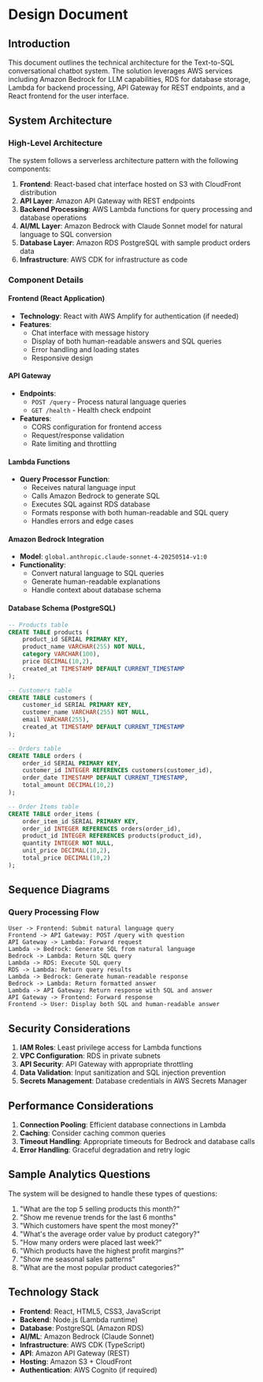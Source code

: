 # Design Document

## Introduction

This document outlines the technical architecture for the Text-to-SQL conversational chatbot system. The solution leverages AWS services including Amazon Bedrock for LLM capabilities, RDS for database storage, Lambda for backend processing, API Gateway for REST endpoints, and a React frontend for the user interface.

## System Architecture

### High-Level Architecture

The system follows a serverless architecture pattern with the following components:

1. **Frontend**: React-based chat interface hosted on S3 with CloudFront distribution
2. **API Layer**: Amazon API Gateway with REST endpoints
3. **Backend Processing**: AWS Lambda functions for query processing and database operations
4. **AI/ML Layer**: Amazon Bedrock with Claude Sonnet model for natural language to SQL conversion
5. **Database Layer**: Amazon RDS PostgreSQL with sample product orders data
6. **Infrastructure**: AWS CDK for infrastructure as code

### Component Details

#### Frontend (React Application)
- **Technology**: React with AWS Amplify for authentication (if needed)
- **Features**: 
  - Chat interface with message history
  - Display of both human-readable answers and SQL queries
  - Error handling and loading states
  - Responsive design

#### API Gateway
- **Endpoints**:
  - `POST /query` - Process natural language queries
  - `GET /health` - Health check endpoint
- **Features**:
  - CORS configuration for frontend access
  - Request/response validation
  - Rate limiting and throttling

#### Lambda Functions
- **Query Processor Function**:
  - Receives natural language input
  - Calls Amazon Bedrock to generate SQL
  - Executes SQL against RDS database
  - Formats response with both human-readable and SQL query
  - Handles errors and edge cases

#### Amazon Bedrock Integration
- **Model**: `global.anthropic.claude-sonnet-4-20250514-v1:0`
- **Functionality**:
  - Convert natural language to SQL queries
  - Generate human-readable explanations
  - Handle context about database schema

#### Database Schema (PostgreSQL)
```sql
-- Products table
CREATE TABLE products (
    product_id SERIAL PRIMARY KEY,
    product_name VARCHAR(255) NOT NULL,
    category VARCHAR(100),
    price DECIMAL(10,2),
    created_at TIMESTAMP DEFAULT CURRENT_TIMESTAMP
);

-- Customers table
CREATE TABLE customers (
    customer_id SERIAL PRIMARY KEY,
    customer_name VARCHAR(255) NOT NULL,
    email VARCHAR(255),
    created_at TIMESTAMP DEFAULT CURRENT_TIMESTAMP
);

-- Orders table
CREATE TABLE orders (
    order_id SERIAL PRIMARY KEY,
    customer_id INTEGER REFERENCES customers(customer_id),
    order_date TIMESTAMP DEFAULT CURRENT_TIMESTAMP,
    total_amount DECIMAL(10,2)
);

-- Order Items table
CREATE TABLE order_items (
    order_item_id SERIAL PRIMARY KEY,
    order_id INTEGER REFERENCES orders(order_id),
    product_id INTEGER REFERENCES products(product_id),
    quantity INTEGER NOT NULL,
    unit_price DECIMAL(10,2),
    total_price DECIMAL(10,2)
);
```

## Sequence Diagrams

### Query Processing Flow
```
User -> Frontend: Submit natural language query
Frontend -> API Gateway: POST /query with question
API Gateway -> Lambda: Forward request
Lambda -> Bedrock: Generate SQL from natural language
Bedrock -> Lambda: Return SQL query
Lambda -> RDS: Execute SQL query
RDS -> Lambda: Return query results
Lambda -> Bedrock: Generate human-readable response
Bedrock -> Lambda: Return formatted answer
Lambda -> API Gateway: Return response with SQL and answer
API Gateway -> Frontend: Forward response
Frontend -> User: Display both SQL and human-readable answer
```

## Security Considerations

1. **IAM Roles**: Least privilege access for Lambda functions
2. **VPC Configuration**: RDS in private subnets
3. **API Security**: API Gateway with appropriate throttling
4. **Data Validation**: Input sanitization and SQL injection prevention
5. **Secrets Management**: Database credentials in AWS Secrets Manager

## Performance Considerations

1. **Connection Pooling**: Efficient database connections in Lambda
2. **Caching**: Consider caching common queries
3. **Timeout Handling**: Appropriate timeouts for Bedrock and database calls
4. **Error Handling**: Graceful degradation and retry logic

## Sample Analytics Questions

The system will be designed to handle these types of questions:

1. "What are the top 5 selling products this month?"
2. "Show me revenue trends for the last 6 months"
3. "Which customers have spent the most money?"
4. "What's the average order value by product category?"
5. "How many orders were placed last week?"
6. "Which products have the highest profit margins?"
7. "Show me seasonal sales patterns"
8. "What are the most popular product categories?"

## Technology Stack

- **Frontend**: React, HTML5, CSS3, JavaScript
- **Backend**: Node.js (Lambda runtime)
- **Database**: PostgreSQL (Amazon RDS)
- **AI/ML**: Amazon Bedrock (Claude Sonnet)
- **Infrastructure**: AWS CDK (TypeScript)
- **API**: Amazon API Gateway (REST)
- **Hosting**: Amazon S3 + CloudFront
- **Authentication**: AWS Cognito (if required)